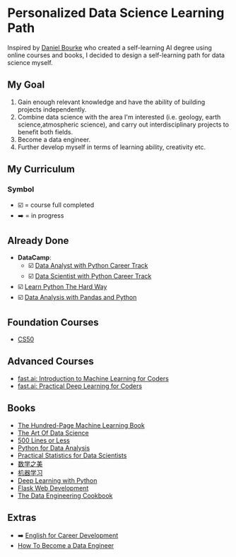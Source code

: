 # Personalized Data Science Learning Path

Inspired by [Daniel Bourke](https://mrdbourke.com/blog/aimastersdegree) who created a self-learning AI degree using online courses and books, I decided to design a self-learning path for data science myself.


## My Goal
1. Gain enough relevant knowledge and have the ability of building projects independently. 
2. Combine data science with the area I'm interested (i.e. geology, earth science,atmospheric science), and carry out interdisciplinary projects to benefit both fields.
3. Become a data engineer.
4. Further develop myself in terms of learning ability, creativity etc.


## My Curriculum

### Symbol
- :ballot_box_with_check: = course full completed
- :arrow_right: = in progress


## Already Done
- **DataCamp**:
   - :ballot_box_with_check: [Data Analyst with Python Career Track](https://www.datacamp.com/tracks/data-analyst-with-python)
   - :ballot_box_with_check: [Data Scientist with Python Career Track](https://www.datacamp.com/tracks/data-scientist-with-python)
- :ballot_box_with_check: [Learn Python The Hard Way](https://www.goodreads.com/book/show/8341335-learn-python-the-hard-way)
- :ballot_box_with_check: [Data Analysis with Pandas and Python](https://www.udemy.com/data-analysis-with-pandas/learn/lecture/5579042#overview)
   
## Foundation Courses
- [CS50](https://www.edx.org/course/cs50s-introduction-to-computer-science)


## Advanced Courses
- [fast.ai: Introduction to Machine Learning for Coders](http://course18.fast.ai/ml)
- [fast.ai: Practical Deep Learning for Coders](https://course.fast.ai/)

## Books
- [The Hundred-Page Machine Learning Book](https://www.goodreads.com/book/show/43190851-the-hundred-page-machine-learning-book)
- [The Art Of Data Science](https://www.goodreads.com/book/show/26299386-the-art-of-data-science)
- [500 Lines or Less](http://aosabook.org/en/index.html)
- [Python for Data Analysis](https://www.goodreads.com/book/show/14744694-python-for-data-analysis)
- [Practical Statistics for Data Scientists](https://www.goodreads.com/book/show/28646693-practical-statistics-for-data-scientists)
- [数学之美](https://book.douban.com/subject/10750155/)
- [机器学习](https://book.douban.com/subject/26708119/)
- [Deep Learning with Python](https://www.goodreads.com/book/show/33986067-deep-learning-with-python)
- [Flask Web Development](https://www.goodreads.com/book/show/18774655-flask-web-development)
- [The Data Engineering Cookbook](https://github.com/andkret/Cookbook)

## Extras
- :arrow_right: [English for Career Development](https://www.coursera.org/learn/careerdevelopment/home/welcome)
- [How To Become a Data Engineer](https://github.com/adilkhash/Data-Engineering-HowTo)
